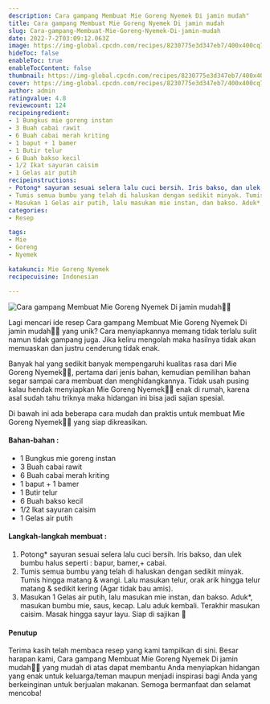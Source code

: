 ```yaml
---
description: Cara gampang Membuat Mie Goreng Nyemek Di jamin mudah"
title: Cara gampang Membuat Mie Goreng Nyemek Di jamin mudah
slug: Cara-gampang-Membuat-Mie-Goreng-Nyemek-Di-jamin-mudah
date: 2022-7-2T03:09:12.063Z
image: https://img-global.cpcdn.com/recipes/8230775e3d347eb7/400x400cq70/photo.jpg
hideToc: false
enableToc: true
enableTocContent: false
thumbnail: https://img-global.cpcdn.com/recipes/8230775e3d347eb7/400x400cq70/photo.jpg
cover: https://img-global.cpcdn.com/recipes/8230775e3d347eb7/400x400cq70/photo.jpg
author: admin
ratingvalue: 4.8
reviewcount: 124
recipeingredient:
- 1 Bungkus mie goreng instan
- 3 Buah cabai rawit
- 6 Buah cabai merah kriting
- 1 baput + 1 bamer
- 1 Butir telur
- 6 Buah bakso kecil
- 1/2 Ikat sayuran caisim
- 1 Gelas air putih
recipeinstructions:
- Potong* sayuran sesuai selera lalu cuci bersih. Iris bakso, dan ulek bumbu halus seperti : bapur, bamer,+ cabai.
- Tumis semua bumbu yang telah di haluskan dengan sedikit minyak. Tumis hingga matang & wangi. Lalu masukan telur, orak arik hingga telur matang & sedikit kering (Agar tidak bau amis).
- Masukan 1 Gelas air putih, lalu masukan mie instan, dan bakso. Aduk*, masukan bumbu mie, saus, kecap. Lalu aduk kembali. Terakhir masukan caisim. Masak hingga sayur layu. Siap di sajikan 🤗
categories:
- Resep

tags:
- Mie
- Goreng
- Nyemek

katakunci: Mie Goreng Nyemek
recipecuisine: Indonesian

---
```


![Cara gampang Membuat Mie Goreng Nyemek Di jamin mudah👩‍🍳](https://img-global.cpcdn.com/recipes/8230775e3d347eb7/400x400cq70/photo.jpg)

Lagi mencari ide resep Cara gampang Membuat Mie Goreng Nyemek Di jamin mudah👩‍🍳 yang unik? Cara menyiapkannya memang tidak terlalu sulit namun tidak gampang juga. Jika keliru mengolah maka hasilnya tidak akan memuaskan dan justru cenderung tidak enak.

Banyak hal yang sedikit banyak mempengaruhi kualitas rasa dari Mie Goreng Nyemek👩‍🍳, pertama dari jenis bahan, kemudian pemilihan bahan segar sampai cara membuat dan menghidangkannya. Tidak usah pusing kalau hendak menyiapkan Mie Goreng Nyemek👩‍🍳 enak di rumah, karena asal sudah tahu triknya maka hidangan ini bisa jadi sajian spesial.

Di bawah ini ada beberapa cara mudah dan praktis untuk membuat Mie Goreng Nyemek👩‍🍳 yang siap dikreasikan.

<!--inarticleads1-->

#### Bahan-bahan :

- 1 Bungkus mie goreng instan
- 3 Buah cabai rawit
- 6 Buah cabai merah kriting
- 1 baput + 1 bamer
- 1 Butir telur
- 6 Buah bakso kecil
- 1/2 Ikat sayuran caisim
- 1 Gelas air putih

<!--inarticleads2-->

#### Langkah-langkah membuat :

1. Potong* sayuran sesuai selera lalu cuci bersih. Iris bakso, dan ulek bumbu halus seperti : bapur, bamer,+ cabai.
1. Tumis semua bumbu yang telah di haluskan dengan sedikit minyak. Tumis hingga matang & wangi. Lalu masukan telur, orak arik hingga telur matang & sedikit kering (Agar tidak bau amis).
1. Masukan 1 Gelas air putih, lalu masukan mie instan, dan bakso. Aduk*, masukan bumbu mie, saus, kecap. Lalu aduk kembali. Terakhir masukan caisim. Masak hingga sayur layu. Siap di sajikan 🤗

#### Penutup

Terima kasih telah membaca resep yang kami tampilkan di sini. Besar harapan kami, Cara gampang Membuat Mie Goreng Nyemek Di jamin mudah👩‍🍳 yang mudah di atas dapat membantu Anda menyiapkan hidangan yang enak untuk keluarga/teman maupun menjadi inspirasi bagi Anda yang berkeinginan untuk berjualan makanan. Semoga bermanfaat dan selamat mencoba!